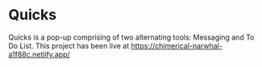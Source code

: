 # Quicks

Quicks is a pop-up comprising of two alternating tools: Messaging and To Do List.
This project has been live at https://chimerical-narwhal-a1f88c.netlify.app/